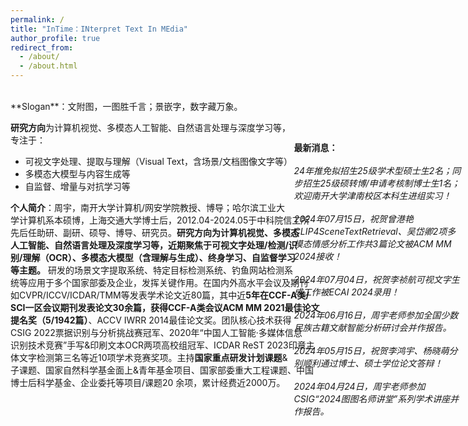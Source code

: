 ```yaml
---
permalink: /
title: "InTime：INterpret Text In MEdia"
author_profile: true
redirect_from: 
  - /about/
  - /about.html
---  
```

<br>
**Slogan**：文附图，一图胜千言；景嵌字，数字藏万象。  
  
**研究方向**为计算机视觉、多模态人工智能、自然语言处理与深度学习等，<br>
专注于：
+ 可视文字处理、提取与理解（Visual Text，含场景/文档图像文字等）   
+ 多模态大模型与内容生成等 
+ 自监督、增量与对抗学习等<br>

**个人简介**：周宇，南开大学计算机/网安学院教授、博导；哈尔滨工业大<br>
学计算机系本硕博，上海交通大学博士后，2012.04-2024.05于中科院信工所<br>
先后任助研、副研、硕导、博导、研究员。**研究方向为计算机视觉、多模态<br>
人工智能、自然语言处理及深度学习等，近期聚焦于可视文字处理/检测/识<br>
别/理解（OCR）、多模态大模型（含理解与生成）、终身学习、自监督学习<br>
等主题。** 研发的场景文字提取系统、特定目标检测系统、钓鱼网站检测系<br>
统等应用于多个国家部委及企业，发挥关键作用。在国内外高水平会议及期刊<br>
如CVPR/ICCV/ICDAR/TMM等发表学术论文近80篇，其中近**5年在CCF-A类/<br>
SCI一区会议期刊发表论文30余篇，获得CCF-A类会议ACM MM 2021最佳论文<br>
提名奖（5/1942篇）**、ACCV IWRR 2014最佳论文奖。团队核心技术获得<br>
CSIG 2022票据识别与分析挑战赛冠军、2020年“中国人工智能·多媒体信息<br>
识别技术竞赛”手写&印刷文本OCR两项高校组冠军、ICDAR ReST 2023印章主<br>
体文字检测第三名等近10项学术竞赛奖项。主持**国家重点研发计划课题**&<br>
子课题、国家自然科学基金面上&青年基金项目、国家部委重大工程课题、中国<br>
博士后科学基金、企业委托等项目/课题20 余项，累计经费近2000万。

<style>
  .news{
    position: absolute;
    top: 7%;
    right: 1%;
    width: 28%;
  }
  .map{
    width: 75%;
  }
  @media screen and (max-width: 800px) {
    .news {
      position: static;
      width: auto;
    }
    .map{
      width: auto;
    }
  }
</style>

<div class="map">
  <script type="text/javascript" id="clustrmaps" src="//clustrmaps.com/map_v2.js?d=IZ9pPSCretfEwjCp7s_Fm8UrWtt2kUvApAL5BtbtCBA&cl=ffffff&w=a"></script>
</div>

<div class="news">
    <strong>最新消息：</strong><br><br>
    <em>24年推免拟招生25级学术型硕士生2名；同步招生25级硕转博/申请考核制博士生1名；欢迎南开大学津南校区本科生进组实习！<em><br><br>
    <em>2024年07月15日，祝贺曾港艳CLIP4SceneTextRetrieval、吴岱卿2项多模态情感分析工作共3篇论文被ACM MM 2024接收！</em><br><br>
    <em>2024年07月04日，祝贺李祯航可视文字生成工作被ECAI 2024录用！</em><br><br>
    <em>2024年06月16日，周宇老师参加全国少数民族古籍文献智能分析研讨会并作报告。</em><br><br>
    <em>2024年05月15日，祝贺李鸿宇、杨晓萌分别顺利通过博士、硕士学位论文答辩！</em><br><br>
    <em>2024年04月24日，周宇老师参加CSIG“2024图图名师讲堂”系列学术讲座并作报告。</em><br><br>    
